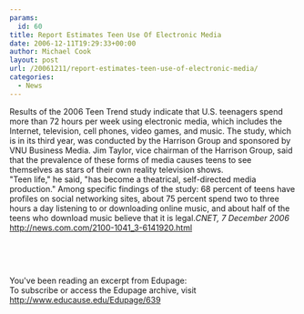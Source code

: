```yaml
---
params:
  id: 60
title: Report Estimates Teen Use Of Electronic Media
date: 2006-12-11T19:29:33+00:00
author: Michael Cook
layout: post
url: /20061211/report-estimates-teen-use-of-electronic-media/
categories:
  - News
---
```

<p align="left">
  <p align="left">
    Results of the 2006 Teen Trend study indicate that U.S. teenagers spend more than 72 hours per week using electronic media, which includes the Internet, television, cell phones, video games, and music. The study, which is in its third year, was conducted by the Harrison Group and sponsored by VNU Business Media. Jim Taylor, vice chairman of the Harrison Group, said that the prevalence of these forms of media causes teens to see themselves as stars of their own reality television shows.<br /> "Teen life," he said, "has become a theatrical, self-directed media production." Among specific findings of the study: 68 percent of teens have profiles on social networking sites, about 75 percent spend two to three hours a day listening to or downloading online music, and about half of the teens who download music believe that it is legal.<em>CNET, 7 December 2006</em><br /> <a href="http://news.com.com/2100-1041_3-6141920.html" target="_blank">http://news.com.com/2100-1041_3-6141920.html</a>
  </p>

  <p align="left">
    &nbsp;
  </p>

  <p align="left">
    &nbsp;
  </p>

  <p align="left">
    You've been reading an excerpt from Edupage:<br /> To subscribe or access the Edupage archive, visit <a href="http://www.educause.edu/Edupage/639" target="_blank">http://www.educause.edu/Edupage/639</a>
  </p>
